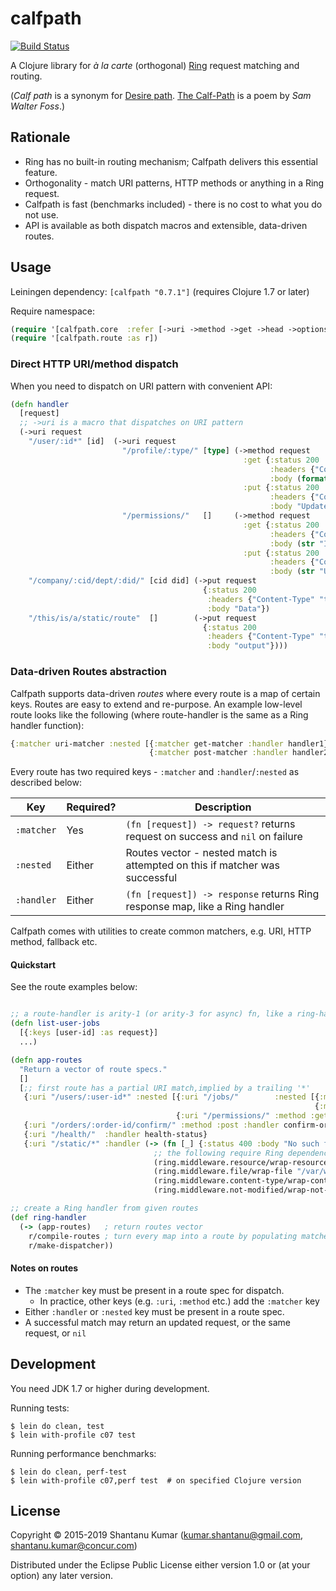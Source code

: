 # calfpath

[![Build Status](https://travis-ci.org/kumarshantanu/calfpath.svg)](https://travis-ci.org/kumarshantanu/calfpath)

A Clojure library for _à la carte_ (orthogonal) [Ring](https://github.com/ring-clojure/ring) request matching and routing.

(_Calf path_ is a synonym for [Desire path](http://en.wikipedia.org/wiki/Desire_path).
[The Calf-Path](http://www.poets.org/poetsorg/poem/calf-path) is a poem by _Sam Walter Foss_.)


## Rationale

- Ring has no built-in routing mechanism; Calfpath delivers this essential feature.
- Orthogonality - match URI patterns, HTTP methods or anything in a Ring request.
- Calfpath is fast (benchmarks included) - there is no cost to what you do not use.
- API is available as both dispatch macros and extensible, data-driven routes.


## Usage

Leiningen dependency: `[calfpath "0.7.1"]` (requires Clojure 1.7 or later)

Require namespace:
```clojure
(require '[calfpath.core  :refer [->uri ->method ->get ->head ->options ->patch ->put ->post ->delete]])
(require '[calfpath.route :as r])
```


### Direct HTTP URI/method dispatch

When you need to dispatch on URI pattern with convenient API:
```clojure
(defn handler
  [request]
  ;; ->uri is a macro that dispatches on URI pattern
  (->uri request
    "/user/:id*" [id]  (->uri request
                         "/profile/:type/" [type] (->method request
                                                    :get {:status 200
                                                          :headers {"Content-Type" "text/plain"}
                                                          :body (format "ID: %s, Type: %s" id type)}
                                                    :put {:status 200
                                                          :headers {"Content-Type" "text/plain"}
                                                          :body "Updated"})
                         "/permissions/"   []     (->method request
                                                    :get {:status 200
                                                          :headers {"Content-Type" "text/plain"}
                                                          :body (str "ID: " id)}
                                                    :put {:status 200
                                                          :headers {"Content-Type" "text/plain"}
                                                          :body (str "Updated ID: " id)}))
    "/company/:cid/dept/:did/" [cid did] (->put request
                                           {:status 200
                                            :headers {"Content-Type" "text/plain"}
                                            :body "Data"})
    "/this/is/a/static/route"  []        (->put request
                                           {:status 200
                                            :headers {"Content-Type" "text/plain"}
                                            :body "output"})))
```


### Data-driven Routes abstraction

Calfpath supports data-driven _routes_ where every route is a map of certain keys. Routes are easy to
extend and re-purpose. An example low-level route looks like the following (where route-handler is the
same as a Ring handler function):

```clojure
{:matcher uri-matcher :nested [{:matcher get-matcher :handler handler1}
                               {:matcher post-matcher :handler handler2}]}
```

Every route has two required keys - `:matcher` and `:handler`/`:nested` as described below:

| Key        | Required? | Description |
|------------|-----------|-------------|
| `:matcher` |    Yes    | `(fn [request]) -> request?` returns request on success and `nil` on failure |
| `:nested`  |   Either  | Routes vector - nested match is attempted on this if matcher was successful |
| `:handler` |   Either  | `(fn [request]) -> response` returns Ring response map, like a Ring handler |

Calfpath comes with utilities to create common matchers, e.g. URI, HTTP method, fallback etc.

#### Quickstart

See the route examples below:

```clojure

;; a route-handler is arity-1 (or arity-3 for async) fn, like a ring-handler
(defn list-user-jobs
  [{:keys [user-id] :as request}]
  ...)

(defn app-routes
  "Return a vector of route specs."
  []
  [;; first route has a partial URI match,implied by a trailing '*'
   {:uri "/users/:user-id*" :nested [{:uri "/jobs/"        :nested [{:method :get  :handler list-user-jobs}
                                                                    {:method :post :handler assign-job}]}
                                     {:uri "/permissions/" :method :get :handler permissions-hanler}]}
   {:uri "/orders/:order-id/confirm/" :method :post :handler confirm-order}        ; :uri is lifted over :method
   {:uri "/health/"  :handler health-status}
   {:uri "/static/*" :handler (-> (fn [_] {:status 400 :body "No such file"})      ; static files serving example
                                ;; the following require Ring dependency in your project
                                (ring.middleware.resource/wrap-resource "public")  ; render files from classpath
                                (ring.middleware.file/wrap-file "/var/www/public") ; render files from filesystem
                                (ring.middleware.content-type/wrap-content-type)
                                (ring.middleware.not-modified/wrap-not-modified))}])

;; create a Ring handler from given routes
(def ring-handler
  (-> (app-routes)   ; return routes vector
    r/compile-routes ; turn every map into a route by populating matchers in them
    r/make-dispatcher))
```

#### Notes on routes

- The `:matcher` key must be present in a route spec for dispatch.
  - In practice, other keys (e.g. `:uri`, `:method` etc.) add the `:matcher` key
- Either `:handler` or `:nested` key must be present in a route spec.
- A successful match may return an updated request, or the same request, or `nil`


## Development

You need JDK 1.7 or higher during development.

Running tests:

```shell
$ lein do clean, test
$ lein with-profile c07 test
```

Running performance benchmarks:

```shell
$ lein do clean, perf-test
$ lein with-profile c07,perf test  # on specified Clojure version
```


## License

Copyright © 2015-2019 Shantanu Kumar (kumar.shantanu@gmail.com, shantanu.kumar@concur.com)

Distributed under the Eclipse Public License either version 1.0 or (at
your option) any later version.
